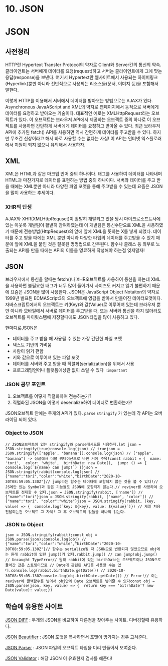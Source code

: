 # 10. JSON

# JSON

## 사전정리

HTTP란 Hypertext Transfer Protocol의 약자로 Client와 Server간의 통신의 약속. 클라이언트는 서버에게 데이터를 요청(request)하고 서버는 클라이언트에게 그에 맞는 응답(response)을 보낸다. 여기서 Hypertext란 웹사이트에서 사용되는 하이퍼링크(Hyperlink)뿐만 아니라 전반적으로 사용되는 리소스들(문서, 이미지 등)을 포함해서 말한다.

이렇게 HTTP를 이용해서 서버에서 데이터를 받아오는 방법으로는 AJAX가 있다. Asynchronous JavaAScript and XML의 약자로 웹페이지에서 동적으로 서버에게 데이터를 요청하고 받아오는 기술이다. 대표적인 예로는 XMLHttpRequest라는 오브젝트가 있다. 이 오브젝트는 브라우저 API에서 제공하는 오브젝트 중의 하나로 이 오브젝트를 사용하면 간단하게 서버에게 데이터를 요청하고 받아올 수 있다. 최근 브라우저 API에 추가된 fetch() API를 사용하면 역시 간편하게 데이터를 주고받을 수 있다. 하지만 무조건 신상이라고 해서 바로 사용할 수는 없다는 사실! 이 API는 인터넷 익스플로러에서 지원이 되지 않으니 유의해서 사용하자.

## XML

XML은 HTML과 같은 마크업 언어 중의 하나이다. 태그를 사용하여 데이터를 나타내며 HTML과 마찬가지로 데이터를 표현하는 방법 중의 하나이다. 서버와 데이터를 주고 받을 때에는 XML뿐만 아니라 다양한 파일 포맷을 통해 주고받을 수 있는데 요즘은 JSON을 많이 사용하는 추세이다.

### XHR의 탄생

AJAX와 XHR(XMLHttpRequset)이 활발히 개발되고 있을 당시 마이크로소프트사에 있는 아웃룩 개발팀이 활발히 참여하였는데 이 개발팀은 통신수단으로 XML을 사용하였기 때문에 전송방법(HttpRequest)의 앞에 앞에 XML을 뜻하는 X를 넣게 되었다. 데이터를 주고 받을 때에는 XML 뿐만 아니라 다양한 타입의 데이터를 주고받을 수 있기 때문에 앞에 XML을 붙인 것은 잘못된 명명법으로 간주된다. 함수나 클래스 등 외부로 노출되는 API를 만들 때에는 API의 이름을 명료하게 작성해야 하는점 잊지말자!

## JSON

브라우저에서 통신을 할때는 fetch()나 XHR오브젝트를 사용하여 통신을 하는데 XML을 사용하면 불필요한 태그가 너무 많이 들어가서 사이즈도 커지고 읽기 불편하기 때문에 요즘은 JSON을 많이 사용한다. JSON은 JavaScript Object Notaiton의 약자로 1999년 발표된 ECMAScript3의 오브젝트에 영감을 받아서 만들어진 데이터포맷이다. 자바스크립트에서의 오브젝트는 키(Key)와 값(Value)로 이루어져 있는데 브라우저 뿐만 아니라 모바일에서 서버로 데이터를 주고받을 때, 또는 서버와 통신을 하지 않더라도 오브젝트를 파이릿스템에 저장할때에도 JSON타입을 많이 사용하고 있다.

한마디로JSON은

- 데이터를 주고 받을 때 사용될 수 있는 가장 간단한 파일 포맷
- 텍스트 기반의 가벼움
- 사람이 읽기 편함
- 키와 값으로 이루어져 있는 파일 포맷
- 데이터를 서버와 주고 받을 때 직렬화(serialization)을 위해서 사용
- 프로그래밍언어나 플랫폼에상관 없이 쓰일 수 있다 `!important`

### JSON 공부 포인트

1. 오브젝트를 어떻게 직렬화하여 전송하는가?
2. 직렬화된 JSON을 어떻게 deserialize하여 데이터로 변환하는가?

JSON오브젝트 안에는 두개의 API가 있다. `parse` `stringify` 가 있는데 각 API는 오버라이딩 되어 있다.

### Object to JSON

```
// JSON오브젝트에 있는 stringify와 parse메서드를 사용하자.let json = JSON.stringify(true)console.log(json) // truejson = JSON.stringify(['apple', 'banana']);console.log(json) // ["apple", "banana"] -> 싱글에서 더블 쿼테이션으로 바뀐 거에 주목!const rabbit = {  name: 'tori',  color: 'white',  birthDate: new Date(),  jump: () => { console.log(`${name} can jump!`) }}json = JSON.stringify(rabbit)console.log(json) // {"name":"tori","color":"white","birthDate":"2020-10-30T08:59:05.130Z"}// jump라는 함수는 데이터에 포함되지 않는 것을 볼 수 있다!// JS에만 있는 Symbol과 같은 기능들도 JSON에 포함되지 않는다.// reviver를 사용하여 오브젝트를 정제할 수 있다.json = JSON.stringify(rabbit, ['name']) // {"name":"tori"}json = JSON.stringify(rabbit, ['name', 'color']) // {"name":"tori", "color":"white"}json = JSON.stringify(rabbit, (key, value) => {  console.log(`key: ${key}, value: ${value}`)}) // 제일 처음 전달되는건 오브젝트 그 자체! 그 후 오브젝트의 값들을 하나씩 읽는다.
```

### JSON to Object

```
json = JSON.stringify(rabbit);const obj = JSON.parse(json);console.log(obj) // {"name":"tori","color":"white","birthDate":"2020-10-30T08:59:05.130Z"}// 함수는 serialize될 때 JSON으로 변환되지 않았으므로 obj에는 원래 rabbit에 있던 jump()가 없다.rabbit.jump() // can jump!obj.jump() // Uncaught TypeError// 원래 rabbit에 있는 birthDate는 오브젝트이나 JSON으로 들어간 값은 스트링이므로 // Date에 관련된 API를 사용할 수는 없다.console.log(rabbit.birthDate.getDate()) // 2020-10-30T08:59:05.130Zconsole.log(obj.birthDate.getDate()) // Error!// 이는 reviver에 콜백함수를 넣어서 obj안에 Date 오브젝트를 넣어줄 수 있다const obj = JSON.parse(json, key, value) => {  return key === 'bitrhDate'? new Date(value): value;})
```

## 학습에 유용한 사이트

[JSON DIFF](http://www.jsondiff.com/) : 두개의 JSON을 비교하여 다른점을 찾아주는 사이트. 디버깅할때 유용하다.

[JSON Beautifier](https://jsonbeautifier.org/) : JSON 포맷을 복사하면서 포맷이 망가지는 경우 고쳐준다.

[JSON Parser](https://jsonparser.org/) : JSON 파일의 오브젝트 타입을 미리 만들어서 보여준다.

[JSON Validator](https://tools.learningcontainer.com/) : 해당 JSON 이 유효한지 검사를 해준다!